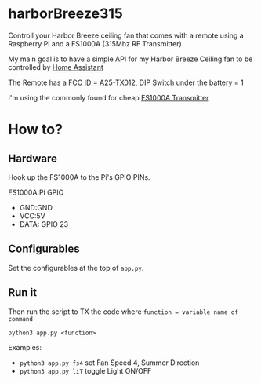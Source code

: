 # harborBreeze315
Controll your Harbor Breeze ceiling fan that comes with a remote using a Raspberry Pi and a FS1000A (315Mhz RF Transmitter)

My main goal is to have a simple API for my Harbor Breeze Ceiling fan to be controlled by [Home Assistant](https://hass.io)

The Remote has a [FCC ID = A25-TX012](https://fcc.io/A25-TX012), DIP Switch under the battery = 1

I'm using the commonly found for cheap [FS1000A Transmitter](https://www.amazon.com/HiLetgo-Transmitter-Receiver-Arduino-Raspberry/dp/B00LNADJS6)

# How to?

## Hardware
Hook up the FS1000A to the Pi's GPIO PINs.

FS1000A:Pi GPIO
- GND:GND
- VCC:5V
- DATA: GPIO 23

## Configurables
Set the configurables at the top of `app.py`.

## Run it
Then run the script to TX the code where `function = variable name of command`

`python3 app.py <function>`

Examples:
- `python3 app.py fs4` set Fan Speed 4, Summer Direction
- `python3 app.py liT` toggle Light ON/OFF
 
